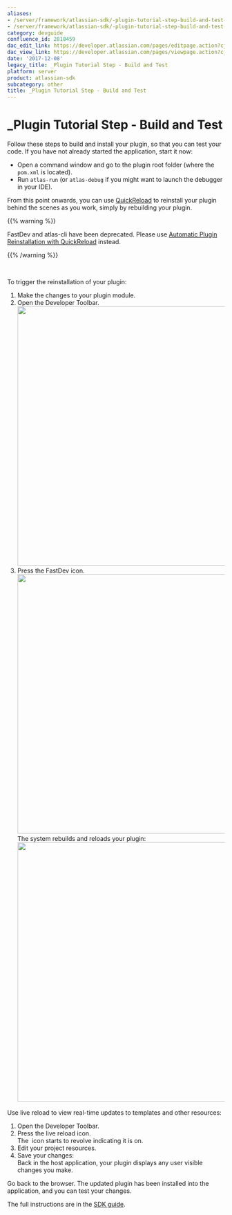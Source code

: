 ```yaml
---
aliases:
- /server/framework/atlassian-sdk/-plugin-tutorial-step-build-and-test-2818459.html
- /server/framework/atlassian-sdk/-plugin-tutorial-step-build-and-test-2818459.md
category: devguide
confluence_id: 2818459
dac_edit_link: https://developer.atlassian.com/pages/editpage.action?cjm=wozere&pageId=2818459
dac_view_link: https://developer.atlassian.com/pages/viewpage.action?cjm=wozere&pageId=2818459
date: '2017-12-08'
legacy_title: _Plugin Tutorial Step - Build and Test
platform: server
product: atlassian-sdk
subcategory: other
title: _Plugin Tutorial Step - Build and Test
---
```

# \_Plugin Tutorial Step - Build and Test

Follow these steps to build and install your plugin, so that you can test your code. If you have not already started the application, start it now:

-   Open a command window and go to the plugin root folder (where the `pom.xml` is located).
-   Run `atlas-run` (or `atlas-debug` if you might want to launch the debugger in your IDE).

From this point onwards, you can use [QuickReload](https://developer.atlassian.com/docs/developer-tools/automatic-plugin-reinstallation-with-quickreload) to reinstall your plugin behind the scenes as you work, simply by rebuilding your plugin.

{{% warning %}}

FastDev and atlas-cli have been deprecated. Please use [Automatic Plugin Reinstallation with QuickReload](https://developer.atlassian.com/docs/developer-tools/automatic-plugin-reinstallation-with-quickreload) instead.

{{% /warning %}}

 

To trigger the reinstallation of your plugin:

1.  Make the changes to your plugin module.
2.  Open the Developer Toolbar.  
    <img src="/server/framework/atlassian-sdk/images/fastdev1.png" width="600" />
3.  Press the FastDev icon.  
    <img src="/server/framework/atlassian-sdk/images/fastdev2.png" width="600" />  
    The system rebuilds and reloads your plugin:  
    <img src="/server/framework/atlassian-sdk/images/fastdev3.png" width="600" />

Use live reload to view real-time updates to templates and other resources:

1.  Open the Developer Toolbar.
2.  Press the live reload icon.  
    The  icon starts to revolve indicating it is on.
3.  Edit your project resources.
4.  Save your changes:  
    Back in the host application, your plugin displays any user visible changes you make. 

Go back to the browser. The updated plugin has been installed into the application, and you can test your changes.

The full instructions are in the [SDK guide](/server/framework/atlassian-sdk/working-with-the-sdk).



















































































































































